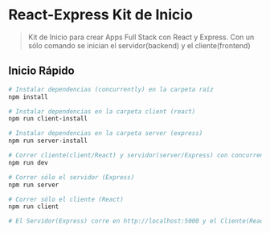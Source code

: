 # React-Express Kit de Inicio

> Kit de Inicio para crear Apps Full Stack con React y Express. Con un sólo comando se inician el servidor(backend) y el cliente(frontend)

## Inicio Rápido

``` bash
# Instalar dependencias (concurrently) en la carpeta raíz
npm install

# Instalar dependencias en la carpeta client (react)
npm run client-install

# Instalar dependencias en la carpeta server (express)
npm run server-install

# Correr cliente(client/React) y servidor(server/Express) con concurrently simultáneamente
npm run dev

# Correr sólo el servidor (Express) 
npm run server

# Correr sólo el cliente (React) 
npm run client

# El Servidor(Express) corre en http://localhost:5000 y el Cliente(React) en http://localhost:3000
```
